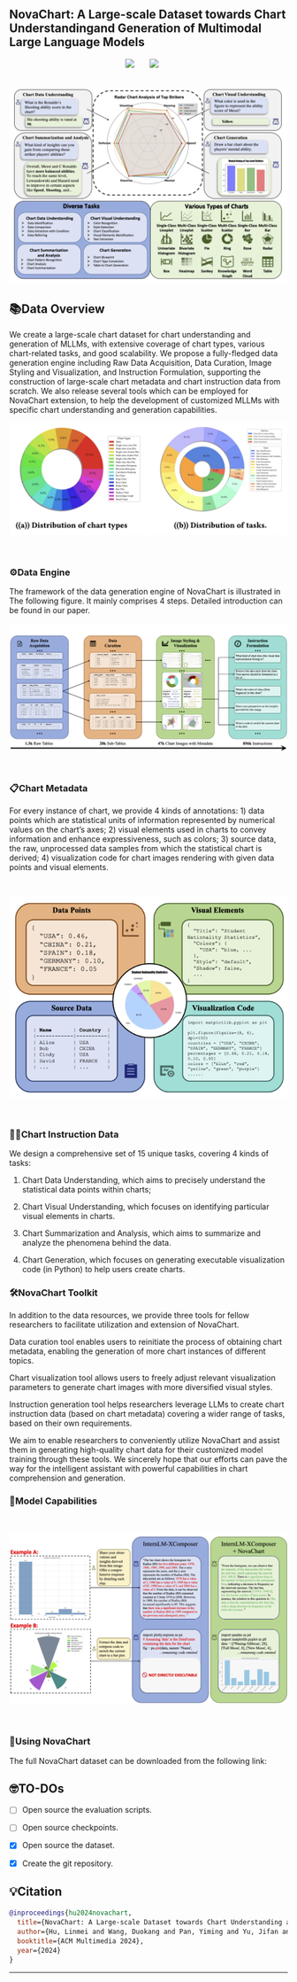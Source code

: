 ## NovaChart: A Large-scale Dataset towards Chart Understandingand Generation of Multimodal Large Language Models

<!-- ### 🔥🔥🔥 The LongerCrafter for longer high-quality video generation are now released! -->

<div align="center">
<!-- <p style="font-weight: bold">
✅ totally <span style="color: red; font-weight: bold">no</span> tuning &nbsp;&nbsp;&nbsp;&nbsp;
✅ less than <span style="color: red; font-weight: bold">20%</span> extra time &nbsp;&nbsp;&nbsp;&nbsp;
✅ support <span style="color: red; font-weight: bold">512</span> frames &nbsp;&nbsp;&nbsp;&nbsp;
</p> -->

 <a href='https://github.com/Elucidator-V/NovaChart/'><img src='https://img.shields.io/badge/Project-Page-Green'></a> &nbsp;&nbsp;&nbsp;&nbsp;&nbsp;
 <a href='https://github.com/buaacyw/GaussianEditor/blob/master/LICENSE.txt'><img src='https://img.shields.io/badge/License-MIT-blue'></a> &nbsp;&nbsp;&nbsp;&nbsp;&nbsp;
 <br><br>
<!--  [![Model](https://img.shields.io/badge/%F0%9F%A4%97%20Hugging%20Face-Model-blue)](https://huggingface.co/listen2you002/ChartLlama-13b) &nbsp;&nbsp;&nbsp;&nbsp;&nbsp; 
[![Dataset](https://img.shields.io/badge/%F0%9F%A4%97%20Hugging%20Face-Dataset-blue)](https://huggingface.co/datasets/listen2you002/ChartLlama-Dataset)
 -->




<img src=./static/head.png>
<!-- <p>Input: "A chihuahua in astronaut suit floating in space, cinematic lighting, glow effect"; 
<br>
Resolution: 1024 x 576; Frames: 64.</p> -->
<!-- <img src=assets/t2v/hd02.gif>
<p>Input: "Campfire at night in a snowy forest with starry sky in the background"; 
<br>
Resolution: 1024 x 576; Frames: 64.</p> -->
</div>
 
## 📚Data Overview
We create a large-scale chart dataset for chart understanding and generation of MLLMs, with extensive coverage of chart types, various chart-related tasks, and good scalability. We propose a fully-fledged data generation engine including Raw Data Acquisition, Data Curation, Image Styling and Visualization, and Instruction Formulation, supporting the construction of large-scale chart metadata and chart instruction data from scratch. We also release several tools which can be employed for NovaChart extension, to help the development of customized MLLMs with specific chart understanding and generation capabilities.
<br>
<p align="center">
    <img src="./static/distribution.jpg" width="800"/>
<p>
<br>


### ⚙️Data Engine
The framework of the data generation engine of NovaChart is illustrated in The following figure. It mainly comprises 4 steps. Detailed introduction can be found in our paper.
<br>
<p align="center">
    <img src="./static/engine.png" />
<p>
<br>


### 📋Chart Metadata
For every instance of chart, we provide 4 kinds of annotations: 1) data points which are statistical units of information represented by numerical values on the chart’s axes; 2) visual elements used in charts to convey information and enhance expressiveness, such as colors; 3) source data, the raw, unprocessed data samples from which the statistical chart is derived; 4) visualization code for chart images rendering with given data points and visual elements.


<br>
<p align="center">
    <img src="./static/metadata.png" width="600"/>
<p>
<br>


### 🧑‍🦽Chart Instruction Data
We design a comprehensive set of 15 unique tasks, covering 4 kinds of tasks: 

1) Chart Data Understanding, which aims to precisely understand the statistical data points within charts; 

2) Chart Visual Understanding,
which focuses on identifying particular visual elements in charts. 

3) Chart Summarization and Analysis, which aims to summarize and analyze the phenomena behind the data. 

4) Chart Generation, which focuses on generating executable visualization code (in Python) to help users create charts.



### 🛠NovaChart Toolkit

In addition to the data resources, we provide three tools for fellow researchers to facilitate utilization and
extension of NovaChart. 

Data curation tool enables users to reinitiate the process of obtaining chart metadata, enabling the generation of more chart instances of different topics. 

Chart visualization tool allows users to freely adjust relevant visualization parameters to generate chart images with more diversified visual styles. 

Instruction generation tool helps researchers leverage LLMs to create chart instruction data (based on chart metadata) covering a wider range of tasks, based on their own requirements. 


We aim to enable researchers to conveniently utilize NovaChart and assist them in generating high-quality chart data for their customized model training through these tools. We sincerely hope that our efforts can pave the way for the intelligent assistant with powerful capabilities in chart comprehension and generation.


### 🤖Model Capabilities
<br>
<p align="center">
    <img src="./static/case_study.png" />
<p>
<br>

### 👊Using NovaChart

The full NovaChart dataset can be downloaded from the following link:


<!-- The dataset has the following structure: -->


<!-- Model evaluation Pipeline can be found in: -->






## 🤓TO-DOs
- [ ] Open source the evaluation scripts.
- [ ] Open source checkpoints.
- [x] Open source the dataset.
- [x] Create the git repository.




## 💡Citation
```bib
@inproceedings{hu2024novachart,
  title={NovaChart: A Large-scale Dataset towards Chart Understanding and Generation of Multimodal Large Language Models},
  author={Hu, Linmei and Wang, Duokang and Pan, Yiming and Yu, Jifan and Shao, Yingxia and Feng, Chong and Nie, Liqiang},
  booktitle={ACM Multimedia 2024},
  year={2024}
}
```



****
